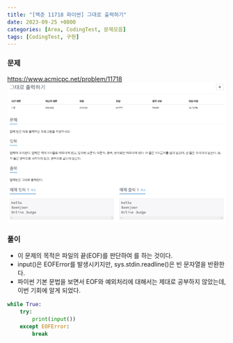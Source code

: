 ```yaml
---
title: "[백준 11718 파이썬] 그대로 출력하기"
date: 2023-09-25 +0800
categories: [Area, CodingTest, 문제모음]
tags: [CodingTest, 구현]
---
```


### 문제

<https://www.acmicpc.net/problem/11718>
![image](/assets/img/postimg/11718.png)

### 풀이

- 이 문제의 목적은 파일의 끝(EOF)를 판단하여 를 하는 것이다.
- input()은 EOFError를 발생시키지만, sys.stdin.readline()은 빈 문자열을 반환한다.
- 파이썬 기본 문법을 보면서 EOF와 예외처리에 대해서는 제대로 공부하지 않았는데, 이번 기회에 알게 되었다.

```python
while True:
    try:
        print(input())
    except EOFError:
        break
```
